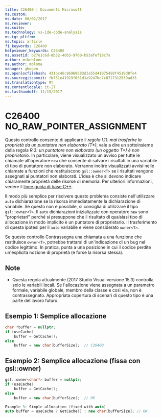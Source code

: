 ```yaml
---
title: C26400 | Documenti Microsoft
ms.custom: 
ms.date: 08/02/2017
ms.reviewer: 
ms.suite: 
ms.technology: vs-ide-code-analysis
ms.tgt_pltfrm: 
ms.topic: article
f1_keywords: C26400
helpviewer_keywords: C26400
ms.assetid: b27e1c6d-8b52-40b3-9760-b93afef19c7a
author: mikeblome
ms.author: mblome
manager: ghogen
ms.openlocfilehash: 431bc48c96969583d3a55d41075488f4519d8fe4
ms.sourcegitcommit: fb751e41929f031d1a9247bc7c8727312539ad35
ms.translationtype: MT
ms.contentlocale: it-IT
ms.lasthandoff: 11/15/2017
---
```

# <a name="c26400-norawpointerassignment"></a>C26400 NO_RAW_POINTER_ASSIGNMENT
Questo controllo consente di applicare il *regola I.11: mai trasferire la proprietà da un puntatore non elaborato (T\*)*, vale a dire un sottoinsieme della regola *R.3: un puntatore non elaborato (un oggetto T\*) è non proprietario.* In particolare, viene visualizzato un avviso per tutte le chiamate all'operatore `new` che consente di salvare i risultati in una variabile di tipo di puntatore non elaborato. Verranno inoltre visualizzati avvisi nelle chiamate a funzioni che restituiscono `gsl::owner<T>` se i risultati vengono assegnati ai puntatori non elaborati. L'idea è che si devono indicare chiaramente proprietà delle risorse di memoria. Per ulteriori informazioni, vedere il [linee guida di base C++](http://github.com/isocpp/CppCoreGuidelines/blob/master/CppCoreGuidelines.md#r-resource-management).  

Il modo più semplice per risolvere questo problema consiste nell'utilizzare `auto` dichiarazione se la risorsa immediatamente la dichiarazione di variabile. Se questo non è possibile, si consiglia di utilizzare il tipo `gsl::owner<T>`. Il `auto` dichiarazioni inizializzate con operatore `new` sono "proprietari" perché si presuppone che il risultato di qualsiasi tipo di allocazione in modo implicito è un puntatore di proprietario. Il trasferimento di questa ipotesi per il `auto` variabile e viene considerato `owner<T>`.

Se questo controllo Contrassegna una chiamata a una funzione che restituisce `owner<T>`, potrebbe trattarsi di un'indicazione di un bug nel codice legittimo. In pratica, punta a una posizione in cui il codice perdite un'esplicita nozione di proprietà (e forse la risorsa stessa).

## <a name="remarks"></a>Note
- Questa regola attualmente (2017 Studio Visual versione 15.3) controlla solo le variabili locali. Se l'allocazione viene assegnata a un parametro formale, variabile globale, membro della classe e così via, non è contrassegnato. Appropriata copertura di scenari di questo tipo è una parte del lavoro futuro.
    
## <a name="example-1-simple-allocation"></a>Esempio 1: Semplice allocazione
```cpp
char *buffer = nullptr;
if (useCache)
    buffer = GetCache();
else
    buffer = new char[bufferSize];  // C26400
```

## <a name="example-2-simple-allocation-fixed-with-gslownert"></a>Esempio 2: Semplice allocazione (fissa con gsl::owner<T>)
```cpp
gsl::owner<char*> buffer = nullptr;
if (useCache)
    buffer = GetCache();
else
    buffer = new char[bufferSize];  // OK

Example 3: Simple allocation (fixed with auto)
auto buffer = useCache ? GetCache() : new char[bufferSize]; // OK
```

